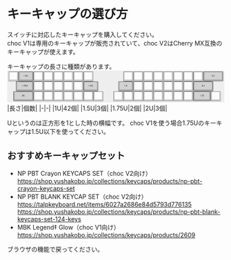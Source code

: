 # キーキャップの選び方
スイッチに対応したキーキャップを購入してください。  
choc V1は専用のキーキャップが販売されていて、choc V2はCherry MX互換のキーキャップが使えます。

キーキャップの長さに種類があります。  
![](img/keycapu.png)
|長さ|個数|
|-|-|
|1U|42個|
|1.5U|3個|
|1.75U|2個|
|2U|3個|  

Uというのは正方形を1とした時の横幅です。
choc V1を使う場合1.75Uのキーキャップは1.5U以下を使ってください。

## おすすめキーキャップセット
- NP PBT Crayon KEYCAPS SET（choc V2向け）  
https://shop.yushakobo.jp/collections/keycaps/products/np-pbt-crayon-keycaps-set
- NP PBT BLANK KEYCAP SET（choc V2向け）  
https://talpkeyboard.net/items/6027a2686e84d5793d776135  
https://shop.yushakobo.jp/collections/keycaps/products/np-pbt-blank-keycaps-set-124-keys
- MBK Legend‡ Glow（choc V1向け）  
https://shop.yushakobo.jp/collections/keycaps/products/2609

ブラウザの機能で戻ってください。
